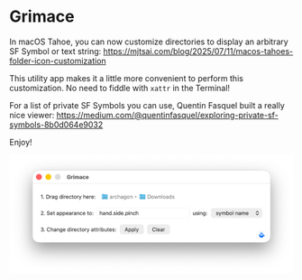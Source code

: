 # Grimace

In macOS Tahoe, you can now customize directories to display an arbitrary SF Symbol or text string: <https://mjtsai.com/blog/2025/07/11/macos-tahoes-folder-icon-customization>

This utility app makes it a little more convenient to perform this customization. No need to fiddle with `xattr` in the Terminal!

For a list of private SF Symbols you can use, Quentin Fasquel built a really nice viewer: <https://medium.com/@quentinfasquel/exploring-private-sf-symbols-8b0d064e9032>

Enjoy!

![Screenshot](Screenshot.png)
